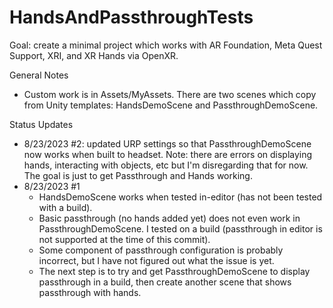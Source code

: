 # HandsAndPassthroughTests

Goal: create a minimal project which works with AR Foundation, Meta Quest Support, XRI, and XR Hands via OpenXR.

General Notes
- Custom work is in Assets/MyAssets. There are two scenes which copy from Unity templates: HandsDemoScene and PassthroughDemoScene.

Status Updates
- 8/23/2023 #2: updated URP settings so that PassthroughDemoScene now works when built to headset. Note: there are errors on displaying hands, interacting with objects, etc but I'm disregarding that for now. The goal is just to get Passthrough and Hands working.
- 8/23/2023 #1
  - HandsDemoScene works when tested in-editor (has not been tested with a build).
  - Basic passthrough (no hands added yet) does not even work in PassthroughDemoScene. I tested on a build (passthrough in editor is not supported at the time of this commit).
  - Some component of passthrough configuration is probably incorrect, but I have not figured out what the issue is yet.
  - The next step is to try and get PassthroughDemoScene to display passthrough in a build, then create another scene that shows passthrough with hands.
